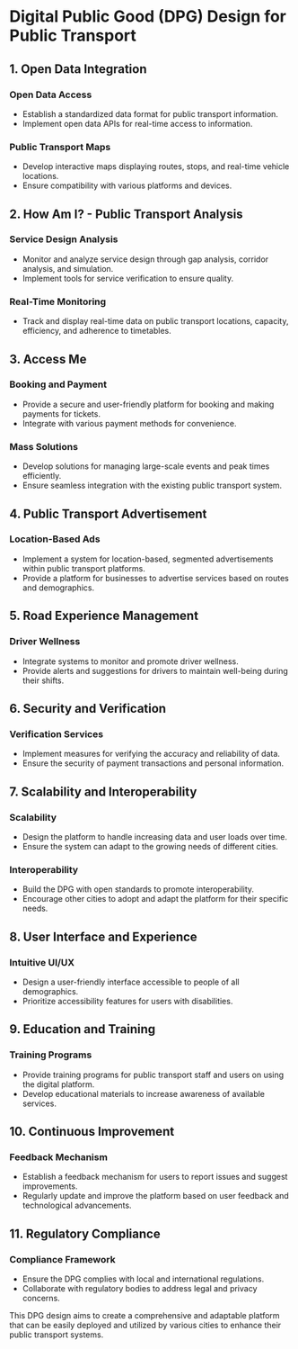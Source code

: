 # Digital Public Good (DPG) Design for Public Transport

## 1. Open Data Integration

### Open Data Access

- Establish a standardized data format for public transport information.
- Implement open data APIs for real-time access to information.

### Public Transport Maps

- Develop interactive maps displaying routes, stops, and real-time vehicle locations.
- Ensure compatibility with various platforms and devices.

## 2. How Am I? - Public Transport Analysis

### Service Design Analysis

- Monitor and analyze service design through gap analysis, corridor analysis, and simulation.
- Implement tools for service verification to ensure quality.

### Real-Time Monitoring

- Track and display real-time data on public transport locations, capacity, efficiency, and adherence to timetables.

## 3. Access Me

### Booking and Payment

- Provide a secure and user-friendly platform for booking and making payments for tickets.
- Integrate with various payment methods for convenience.

### Mass Solutions

- Develop solutions for managing large-scale events and peak times efficiently.
- Ensure seamless integration with the existing public transport system.

## 4. Public Transport Advertisement

### Location-Based Ads

- Implement a system for location-based, segmented advertisements within public transport platforms.
- Provide a platform for businesses to advertise services based on routes and demographics.

## 5. Road Experience Management

### Driver Wellness

- Integrate systems to monitor and promote driver wellness.
- Provide alerts and suggestions for drivers to maintain well-being during their shifts.

## 6. Security and Verification

### Verification Services

- Implement measures for verifying the accuracy and reliability of data.
- Ensure the security of payment transactions and personal information.

## 7. Scalability and Interoperability

### Scalability

- Design the platform to handle increasing data and user loads over time.
- Ensure the system can adapt to the growing needs of different cities.

### Interoperability

- Build the DPG with open standards to promote interoperability.
- Encourage other cities to adopt and adapt the platform for their specific needs.

## 8. User Interface and Experience

### Intuitive UI/UX

- Design a user-friendly interface accessible to people of all demographics.
- Prioritize accessibility features for users with disabilities.

## 9. Education and Training

### Training Programs

- Provide training programs for public transport staff and users on using the digital platform.
- Develop educational materials to increase awareness of available services.

## 10. Continuous Improvement

### Feedback Mechanism

- Establish a feedback mechanism for users to report issues and suggest improvements.
- Regularly update and improve the platform based on user feedback and technological advancements.

## 11. Regulatory Compliance

### Compliance Framework

- Ensure the DPG complies with local and international regulations.
- Collaborate with regulatory bodies to address legal and privacy concerns.

This DPG design aims to create a comprehensive and adaptable platform that can be easily deployed and utilized by various cities to enhance their public transport systems.
